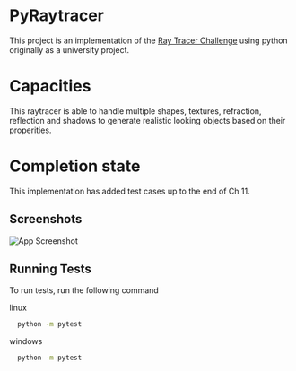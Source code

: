 
# PyRaytracer
This project is an implementation of the [Ray Tracer Challenge](https://pragprog.com/book/jbtracer/the-ray-tracer-challenge) using python originally as a university project. 

# Capacities
This raytracer is able to handle multiple shapes, textures, refraction, reflection and shadows to generate realistic looking objects based on their properities.

# Completion state

This implementation has added test cases up to the end of Ch 11.

## Screenshots
![App Screenshot](https://i.imgur.com/kXaRuFo.png)


## Running Tests

To run tests, run the following command

linux
```bash
  python -m pytest
```

windows
```bash 
  python -m pytest
```

